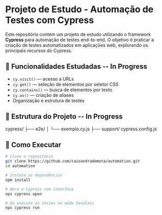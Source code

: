 # Projeto de Estudo - Automação de Testes com Cypress

Este repositório contém um projeto de estudo utilizando o framework **Cypress** para automação de testes end-to-end. O objetivo é praticar a criação de testes automatizados em aplicações web, explorando os principais recursos do Cypress.

## 🧪 Funcionalidades Estudadas -- In Progress

- `cy.visit()` — acesso a URLs
- `cy.get()` — seleção de elementos por seletor CSS
- `cy.contains()` — busca de elementos por texto
- `cy.as()` — criação de aliases
- Organização e estrutura de testes

## 📁 Estrutura do Projeto -- In Progress

cypress/
├── e2e/
│ └── exemplo.cy.js
├── support/
cypress.config.js


## 🚀 Como Executar

```bash
# Clone o repositório
git clone https://github.com/caioandrademota/automation.git
cd automation

# Instale as dependências
npm install

# Abra o Cypress com interface
npx cypress open

# Ou execute os testes no modo headless
npx cypress run

